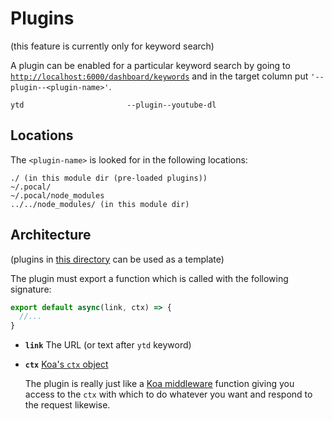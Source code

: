 # Plugins

(this feature is currently only for keyword search)

A plugin can be enabled for a particular keyword search by going to [`http://localhost:6000/dashboard/keywords`](http://localhost:6000/dashboard/keywords) and in the target column put `'--plugin--<plugin-name>'`.

```
ytd                       --plugin--youtube-dl
```

## Locations

The `<plugin-name>` is looked for in the following locations:

```
./ (in this module dir (pre-loaded plugins))
~/.pocal/
~/.pocal/node_modules
../../node_modules/ (in this module dir)
```

## Architecture

(plugins in [this directory](./) can be used as a template)

The plugin must export a function which is called with the following signature:

```js
export default async(link, ctx) => {
  //...
}
```

* **`link`** The URL (or text after `ytd` keyword)
* **`ctx`** [Koa's `ctx` object][koajs#context]

  The plugin is really just like a [Koa middleware] function giving you access to the `ctx` with which to do whatever you want and respond to the request likewise.

[koajs#context]: http://koajs.com/#context
[Koa middleware]: http://koajs.com/#cascading

